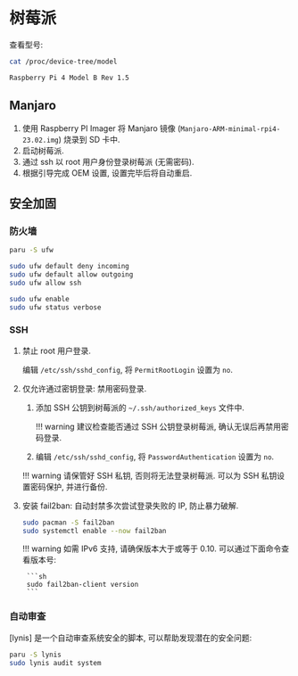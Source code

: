# 树莓派

查看型号:

```sh
cat /proc/device-tree/model
```

```txt
Raspberry Pi 4 Model B Rev 1.5
```

## Manjaro

1. 使用 Raspberry PI Imager 将 Manjaro 镜像 (`Manjaro-ARM-minimal-rpi4-23.02.img`) 烧录到 SD 卡中.
2. 启动树莓派.
3. 通过 ssh 以 root 用户身份登录树莓派 (无需密码).
4. 根据引导完成 OEM 设置, 设置完毕后将自动重启.

## 安全加固

### 防火墙

```sh
paru -S ufw

sudo ufw default deny incoming
sudo ufw default allow outgoing
sudo ufw allow ssh

sudo ufw enable
sudo ufw status verbose
```

### SSH

1. 禁止 root 用户登录.

    编辑 `/etc/ssh/sshd_config`, 将 `PermitRootLogin` 设置为 `no`.

2. 仅允许通过密钥登录: 禁用密码登录.

    1. 添加 SSH 公钥到树莓派的 `~/.ssh/authorized_keys` 文件中.

        !!! warning
            建议检查能否通过 SSH 公钥登录树莓派, 确认无误后再禁用密码登录.

    2. 编辑 `/etc/ssh/sshd_config`, 将 `PasswordAuthentication` 设置为 `no`.

    !!! warning
        请保管好 SSH 私钥, 否则将无法登录树莓派. 可以为 SSH 私钥设置密码保护, 并进行备份.

3. 安装 fail2ban: 自动封禁多次尝试登录失败的 IP, 防止暴力破解.

    ```sh
    sudo pacman -S fail2ban
    sudo systemctl enable --now fail2ban
    ```

    !!! warning
        如需 IPv6 支持, 请确保版本大于或等于 0.10. 可以通过下面命令查看版本号:

        ```sh
        sudo fail2ban-client version
        ```

### 自动审查

[lynis] 是一个自动审查系统安全的脚本, 可以帮助发现潜在的安全问题:

```sh
paru -S lynis
sudo lynis audit system
```
